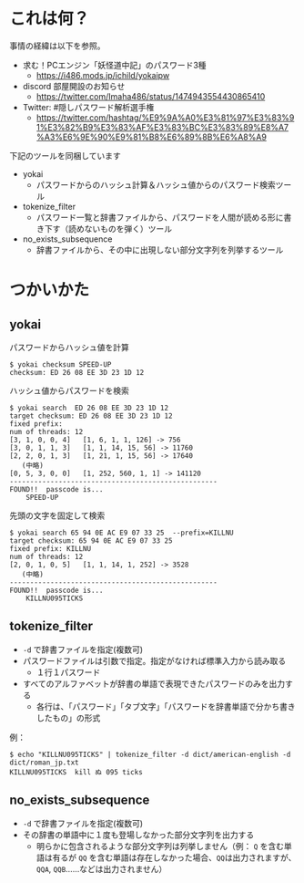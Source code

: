 # これは何？

事情の経緯は以下を参照。

- 求む！PCエンジン「妖怪道中記」のパスワード3種
  - https://i486.mods.jp/ichild/yokaipw
- discord 部屋開設のお知らせ
  -  https://twitter.com/Imaha486/status/1474943554430865410
- Twitter: #隠しパスワード解析選手権
  - https://twitter.com/hashtag/%E9%9A%A0%E3%81%97%E3%83%91%E3%82%B9%E3%83%AF%E3%83%BC%E3%83%89%E8%A7%A3%E6%9E%90%E9%81%B8%E6%89%8B%E6%A8%A9

下記のツールを同梱しています

- yokai
  - パスワードからのハッシュ計算＆ハッシュ値からのパスワード検索ツール
- tokenize_filter
  - パスワード一覧と辞書ファイルから、パスワードを人間が読める形に書き下す（読めないものを弾く）ツール
- no_exists_subsequence
  - 辞書ファイルから、その中に出現しない部分文字列を列挙するツール

# つかいかた

## yokai

パスワードからハッシュ値を計算

```
$ yokai checksum SPEED-UP
checksum: ED 26 08 EE 3D 23 1D 12
```

ハッシュ値からパスワードを検索

```
$ yokai search  ED 26 08 EE 3D 23 1D 12
target checksum: ED 26 08 EE 3D 23 1D 12
fixed prefix: 
num of threads: 12
[3, 1, 0, 0, 4]   [1, 6, 1, 1, 126] -> 756
[3, 0, 1, 1, 3]   [1, 1, 14, 15, 56] -> 11760
[2, 2, 0, 1, 3]   [1, 21, 1, 15, 56] -> 17640
   (中略)
[0, 5, 3, 0, 0]   [1, 252, 560, 1, 1] -> 141120
---------------------------------------------------
FOUND!!  passcode is...
    SPEED-UP
```

先頭の文字を固定して検索

```
$ yokai search 65 94 0E AC E9 07 33 25  --prefix=KILLNU
target checksum: 65 94 0E AC E9 07 33 25
fixed prefix: KILLNU
num of threads: 12
[2, 0, 1, 0, 5]   [1, 1, 14, 1, 252] -> 3528
   (中略)
---------------------------------------------------
FOUND!!  passcode is...
    KILLNU095TICKS
```
## tokenize_filter

- `-d` で辞書ファイルを指定(複数可)
- パスワードファイルは引数で指定。指定がなければ標準入力から読み取る
  - １行１パスワード
- すべてのアルファベットが辞書の単語で表現できたパスワードのみを出力する
  - 各行は、「パスワード」「タブ文字」「パスワードを辞書単語で分かち書きしたもの」の形式

例：

```
$ echo "KILLNU095TICKS" | tokenize_filter -d dict/american-english -d dict/roman_jp.txt
KILLNU095TICKS	kill ぬ 095 ticks
```

## no_exists_subsequence

- `-d` で辞書ファイルを指定(複数可)
- その辞書の単語中に１度も登場しなかった部分文字列を出力する
  - 明らかに包含されるような部分文字列は列挙しません（例： `Q` を含む単語は有るが `QQ` を含む単語は存在しなかった場合、`QQ`は出力されますが、`QQA`, `QQB`……などは出力されません）